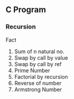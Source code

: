 ## C Program
### Recursion
Fact <br>
1. Sum of n natural no. <br>
2. Swap by call by value <br>
3. Swap by call by ref <br>
4. Prime Number <br>
5. Factorial by recursion <br>
6. Reverse of number <br>
7. Armstrong Number <br>

